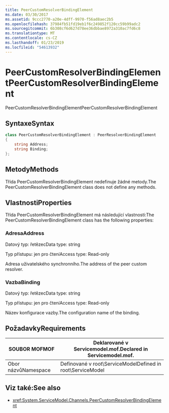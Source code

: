 ```yaml
---
title: PeerCustomResolverBindingElement
ms.date: 03/30/2017
ms.assetid: 9ccc2770-a20e-4dff-9970-f56ad8aec2b5
ms.openlocfilehash: 37984fb51fd19eb1f6c249852f120cc59b99adc2
ms.sourcegitcommit: 6b308cf6d627d78ee36dbbae8972a310ac7fd6c8
ms.translationtype: MT
ms.contentlocale: cs-CZ
ms.lasthandoff: 01/23/2019
ms.locfileid: "54613932"
---
```

# <a name="peercustomresolverbindingelement"></a><span data-ttu-id="85406-102">PeerCustomResolverBindingElement</span><span class="sxs-lookup"><span data-stu-id="85406-102">PeerCustomResolverBindingElement</span></span>
<span data-ttu-id="85406-103">PeerCustomResolverBindingElement</span><span class="sxs-lookup"><span data-stu-id="85406-103">PeerCustomResolverBindingElement</span></span>  
  
## <a name="syntax"></a><span data-ttu-id="85406-104">Syntaxe</span><span class="sxs-lookup"><span data-stu-id="85406-104">Syntax</span></span>  
```csharp
class PeerCustomResolverBindingElement : PeerResolverBindingElement
{  
    string Address;
    string Binding;
};
```  
  
## <a name="methods"></a><span data-ttu-id="85406-105">Metody</span><span class="sxs-lookup"><span data-stu-id="85406-105">Methods</span></span>  
 <span data-ttu-id="85406-106">Třída PeerCustomResolverBindingElement nedefinuje žádné metody.</span><span class="sxs-lookup"><span data-stu-id="85406-106">The PeerCustomResolverBindingElement class does not define any methods.</span></span>  
  
## <a name="properties"></a><span data-ttu-id="85406-107">Vlastnosti</span><span class="sxs-lookup"><span data-stu-id="85406-107">Properties</span></span>  
 <span data-ttu-id="85406-108">Třída PeerCustomResolverBindingElement má následující vlastnosti:</span><span class="sxs-lookup"><span data-stu-id="85406-108">The PeerCustomResolverBindingElement class has the following properties:</span></span>  
  
### <a name="address"></a><span data-ttu-id="85406-109">Adresa</span><span class="sxs-lookup"><span data-stu-id="85406-109">Address</span></span>  
 <span data-ttu-id="85406-110">Datový typ: řetězec</span><span class="sxs-lookup"><span data-stu-id="85406-110">Data type: string</span></span>  
  
 <span data-ttu-id="85406-111">Typ přístupu: jen pro čtení</span><span class="sxs-lookup"><span data-stu-id="85406-111">Access type: Read-only</span></span>  
  
 <span data-ttu-id="85406-112">Adresa uživatelského synchronního.</span><span class="sxs-lookup"><span data-stu-id="85406-112">The address of the peer custom resolver.</span></span>  
  
### <a name="binding"></a><span data-ttu-id="85406-113">Vazba</span><span class="sxs-lookup"><span data-stu-id="85406-113">Binding</span></span>  
 <span data-ttu-id="85406-114">Datový typ: řetězec</span><span class="sxs-lookup"><span data-stu-id="85406-114">Data type: string</span></span>  
  
 <span data-ttu-id="85406-115">Typ přístupu: jen pro čtení</span><span class="sxs-lookup"><span data-stu-id="85406-115">Access type: Read-only</span></span>  
  
 <span data-ttu-id="85406-116">Název konfigurace vazby.</span><span class="sxs-lookup"><span data-stu-id="85406-116">The configuration name of the binding.</span></span>  
  
## <a name="requirements"></a><span data-ttu-id="85406-117">Požadavky</span><span class="sxs-lookup"><span data-stu-id="85406-117">Requirements</span></span>  
  
|<span data-ttu-id="85406-118">SOUBOR MOF</span><span class="sxs-lookup"><span data-stu-id="85406-118">MOF</span></span>|<span data-ttu-id="85406-119">Deklarované v Servicemodel.mof.</span><span class="sxs-lookup"><span data-stu-id="85406-119">Declared in Servicemodel.mof.</span></span>|  
|---------|-----------------------------------|  
|<span data-ttu-id="85406-120">Obor názvů</span><span class="sxs-lookup"><span data-stu-id="85406-120">Namespace</span></span>|<span data-ttu-id="85406-121">Definované v root\ServiceModel</span><span class="sxs-lookup"><span data-stu-id="85406-121">Defined in root\ServiceModel</span></span>|  
  
## <a name="see-also"></a><span data-ttu-id="85406-122">Viz také:</span><span class="sxs-lookup"><span data-stu-id="85406-122">See also</span></span>
- <xref:System.ServiceModel.Channels.PeerCustomResolverBindingElement>

